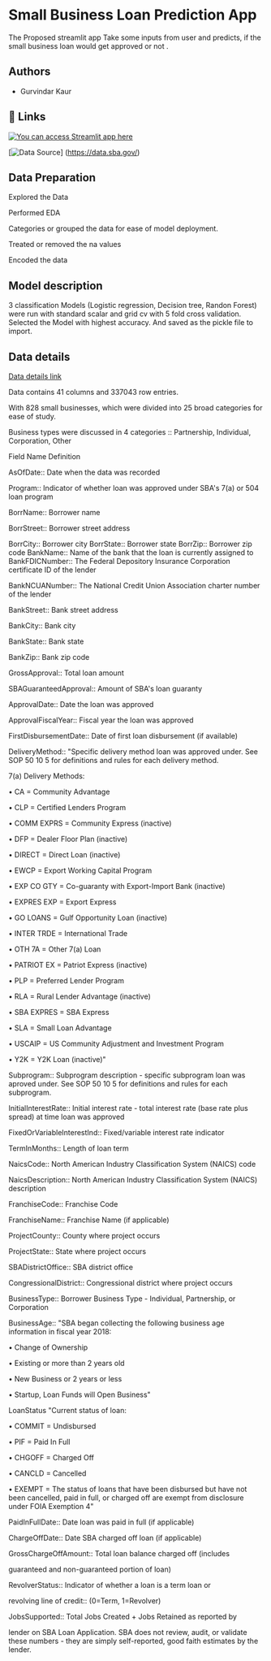 
# Small Business Loan Prediction App


The Proposed streamlit app Take some inputs from user and predicts, if the small business loan would get approved or not . 



## Authors

- Gurvindar Kaur


## 🔗 Links
[![You can access Streamlit app here](https://loan-predictor-app-for-small-business.streamlit.app/)](https://loan-predictor-app-for-small-business.streamlit.app/)


[![Data Source](https://data.sba.gov/dataset/7-a-504-foia)]
(https://data.sba.gov/)

## Data Preparation

Explored the Data


Performed EDA


Categories or grouped the data for ease of model deployment.


Treated or removed the na values


Encoded the data

## Model description

3 classification Models (Logistic regression, Decision tree, Randon Forest) were run with standard scalar and grid cv with 5 fold cross validation.
Selected the Model with highest accuracy. And saved as the pickle file to import.




## Data details

[Data details link](https://data.sba.gov/dataset/7-a-504-foia/resource/6898b986-a895-47b4-bb7e-c6b286b23a7b)

Data contains 41 columns and 337043 row entries.

With 828 small businesses, which were divided  into 25 broad categories for ease of study.

Business types were discussed in 4 categories :: Partnership, Individual, Corporation, Other


Field Name	        Definition


AsOfDate::	Date when the data was recorded

Program::	Indicator of whether loan was approved under SBA's 7(a) or 504 loan program

BorrName::	Borrower name

BorrStreet::	Borrower street address

BorrCity::	Borrower city
BorrState::	Borrower state
BorrZip::	Borrower zip code
BankName::	Name of the bank that the loan is currently assigned to
BankFDICNumber::	The Federal Depository Insurance Corporation certificate ID of the lender

BankNCUANumber::	The National Credit Union Association charter number of the lender

BankStreet::	Bank street address

BankCity::	Bank city

BankState::	Bank state

BankZip::	Bank zip code

GrossApproval::	Total loan amount

SBAGuaranteedApproval::	Amount of SBA's loan guaranty

ApprovalDate::	Date the loan was approved

ApprovalFiscalYear::	Fiscal year the loan was approved

FirstDisbursementDate::	Date of first loan disbursement (if available)

DeliveryMethod::	"Specific delivery method loan was approved under.  See SOP 50 10 5 for definitions and rules for each delivery method.  

7(a) Delivery Methods:

• CA = Community Advantage

• CLP = Certified Lenders Program

• COMM EXPRS = Community Express (inactive)

• DFP = Dealer Floor Plan (inactive)

• DIRECT = Direct Loan (inactive)

• EWCP = Export Working Capital Program

• EXP CO GTY = Co-guaranty with Export-Import Bank (inactive)

• EXPRES EXP = Export Express

• GO LOANS = Gulf Opportunity Loan (inactive)

• INTER TRDE = International Trade

• OTH 7A = Other 7(a) Loan

• PATRIOT EX = Patriot Express (inactive)

• PLP = Preferred Lender Program

• RLA = Rural Lender Advantage (inactive)

• SBA EXPRES = SBA Express

• SLA = Small Loan Advantage

• USCAIP = US Community Adjustment and Investment Program


• Y2K = Y2K Loan (inactive)"

Subprogram::	Subprogram description - specific subprogram loan was 
aproved under.  See SOP 50 10 5 for definitions and rules for each subprogram.

InitialInterestRate::	Initial interest rate - total interest rate (base rate plus spread) at time loan was approved

FixedOrVariableInterestInd::	Fixed/variable interest rate indicator

TermInMonths::	Length of loan term

NaicsCode::	North American Industry Classification System (NAICS) code




NaicsDescription::	North American Industry Classification System 
(NAICS) description

FranchiseCode::	Franchise Code

FranchiseName::	Franchise Name (if applicable)

ProjectCounty::	County where project occurs

ProjectState::	State where project occurs

SBADistrictOffice::	SBA district office

CongressionalDistrict::	Congressional district where project 
occurs

BusinessType::	Borrower Business Type - Individual, Partnership, or Corporation

BusinessAge::	"SBA began collecting the following business age information in fiscal year 2018:  

• Change of Ownership

• Existing or more than 2 years old

• New Business or 2 years or less

• Startup, Loan Funds will Open Business"

LoanStatus	"Current status of loan:  

• COMMIT = Undisbursed

• PIF = Paid In Full

• CHGOFF = Charged Off

• CANCLD = Cancelled

• EXEMPT = The status of loans that have been disbursed but have not been cancelled, paid in full, or charged off are exempt from disclosure under FOIA Exemption 4"

PaidInFullDate::	Date loan was paid in full (if applicable)

ChargeOffDate::	Date SBA charged off loan (if applicable)

GrossChargeOffAmount::	Total loan balance charged off (includes 

guaranteed and non-guaranteed portion of loan)

RevolverStatus::	Indicator of whether a loan is a term loan or 

revolving line of credit:: (0=Term, 1=Revolver)

JobsSupported::	Total Jobs Created + Jobs Retained as reported by 

lender on SBA Loan Application.  SBA does not review, audit, or 
validate these numbers - they are simply self-reported, good faith estimates by the lender.




